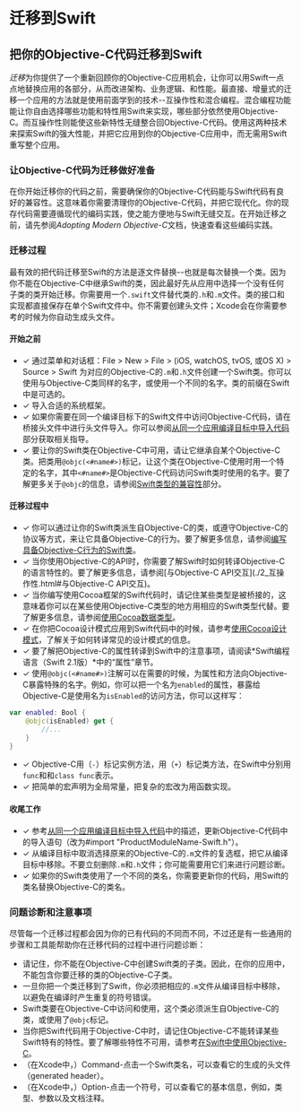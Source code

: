 迁移到Swift
==========

把你的Objective-C代码迁移到Swift
------------------------------

*迁移*为你提供了一个重新回顾你的Objective-C应用机会，让你可以用Swift一点点地替换应用的各部分，从而改进架构、业务逻辑、和性能。最直接、增量式的迁移一个应用的方法就是使用前面学到的技术--互操作性和混合编程。混合编程功能能让你自由选择哪些功能和特性用Swift来实现，哪些部分依然使用Objective-C。而互操作性则能使这些新特性无缝整合回Objective-C代码。使用这两种技术来探索Swift的强大性能，并把它应用到你的Objective-C应用中，而无需用Swift重写整个应用。

### 让Objective-C代码为迁移做好准备

在你开始迁移你的代码之前，需要确保你的Objective-C代码能与Swift代码有良好的兼容性。这意味着你需要清理你的Objective-C代码，并把它现代化。你的现存代码需要遵循现代的编码实践，使之能方便地与Swift无缝交互。在开始迁移之前，请先参阅*Adopting Modern Objective-C*文档，快速查看这些编码实践。

### 迁移过程

最有效的把代码迁移至Swift的方法是逐文件替换--也就是每次替换一个类。因为你不能在Objective-C中继承Swift的类，因此最好先从应用中选择一个没有任何子类的类开始迁移。你需要用一个`.swift`文件替代类的`.h`和`.m`文件。类的接口和实现都直接保存在单个Swift文件中。你不需要创建头文件；Xcode会在你需要参考的时候为你自动生成头文件。

#### 开始之前

- ✓ 通过菜单和对话框：File > New > File > (iOS, watchOS, tvOS, 或OS X) > Source > Swift 为对应的Objective-C的`.m`和`.h`文件创建一个Swift类。你可以使用与Objective-C类同样的名字，或使用一个不同的名字。类的前缀在Swift中是可选的。
- ✓ 导入合适的系统框架。
- ✓ 如果你需要在同一个编译目标下的Swift文件中访问Objective-C代码，请在桥接头文件中进行头文件导入。你可以参阅[从同一个应用编译目标中导入代码](./3_混合编程.html#从同一个应用编译目标中导入代码)部分获取相关指导。
- ✓ 要让你的Swift类在Objective-C中可用，请让它继承自某个Objective-C类。把类用`@objc(<#name#>)`标记，让这个类在Objective-C使用时用一个特定的名字，其中`<#name#>`是Objective-C代码访问Swift类时使用的名字。要了解更多关于`@objc`的信息，请参阅[Swift类型的兼容性](./2_互操作性.html#Swift类型的兼容性)部分。

#### 迁移过程中

- ✓ 你可以通过让你的Swift类派生自Objective-C的类，或遵守Objective-C的协议等方式，来让它具备Objective-C的行为。要了解更多信息，请参阅[编写具备Objective-C行为的Swift类](./2_互操作性.html#编写具备Objective-C行为的Swift类)。
- ✓ 当你使用Objective-C的API时，你需要了解Swift时如何转译Objective-C的语言特性的。要了解更多信息，请参阅[与Objective-C API交互](./2_互操作性.html#与Objective-C API交互)。
- ✓ 当你编写使用Cocoa框架的Swift代码时，请记住某些类型是被桥接的，这意味着你可以在某些使用Objective-C类型的地方用相应的Swift类型代替。要了解更多信息，请参阅[使用Cocoa数据类型](./2_互操作性.html#使用Cocoa数据类型)。
- ✓ 在你把Cocoa设计模式应用到Swift代码中的时候，请参考[使用Cocoa设计模式](./2_互操作性.html#使用Cocoa设计模式)，了解关于如何转译常见的设计模式的信息。
- ✓ 要了解把Objective-C的属性转译到Swift中的注意事项，请阅读*Swift编程语言（Swift 2.1版）*中的“属性”章节。
- ✓ 使用`@objc(<#name#>)`注解可以在需要的时候，为属性和方法向Objective-C暴露特殊的名字。例如，你可以把一个名为`enabled`的属性，暴露给Objective-C是使用名为`isEnabled`的访问方法，你可以这样写：

``` swift
var enabled: Bool {
	@objc(isEnabled) get {
		//...
	}
}
```

- ✓ Objective-C用（`-`）标记实例方法，用（`+`）标记类方法，在Swift中分别用`func`和和`class func`表示。
- ✓ 把简单的宏声明为全局常量，把复杂的宏改为用函数实现。

#### 收尾工作

- ✓ 参考[从同一个应用编译目标中导入代码](./3_混合编程.html#从同一个应用编译目标中导入代码)中的描述，更新Objective-C代码中的导入语句（改为#import "ProductModuleName-Swift.h"）。
- ✓ 从编译目标中取消选择原来的Objective-C的`.m`文件的复选框，把它从编译目标中移除。不要立刻删除`.m`和`.h`文件；你可能需要用它们来进行问题诊断。
- ✓ 如果你的Swift类使用了一个不同的类名，你需要更新你的代码，用Swift的类名替换Objective-C的类名。

### 问题诊断和注意事项

尽管每一个迁移过程都会因为你的已有代码的不同而不同，不过还是有一些通用的步骤和工具能帮助你在迁移代码的过程中进行问题诊断：

- 请记住，你不能在Objective-C中创建Swift类的子类。因此，在你的应用中，不能包含你要迁移的类的Objective-C子类。
- 一旦你把一个类迁移到了Swift，你必须把相应的`.m`文件从编译目标中移除，以避免在编译时产生重复的符号错误。
- Swift类要在Objective-C中访问和使用，这个类必须派生自Objective-C的类，或使用了`@objc`标记。
- 当你把Swift代码用于Objective-C中时，请记住Objective-C不能转译某些Swift特有的特性。要了解哪些特性不可用，请参考[在Swift中使用Objective-C](./3_混合编程.html#在Swift中使用Objective-C)。
- （在Xcode中，）Command-点击一个Swift类名，可以查看它的生成的头文件（generated header）。
- （在Xcode中，）Option-点击一个符号，可以查看它的基本信息，例如，类型、参数以及文档注释。
